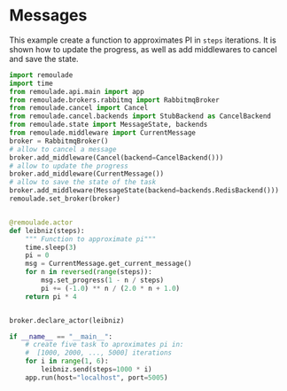 # Messages <Badge text="example"/>

This example create a function to approximates PI in ``steps`` iterations.
It is shown how to update the progress, as well as add middlewares to cancel and save the state.

<CImage src="example_message.png" caption="Result Example tab /messages" zoom="true"></CImage>


``` python
import remoulade
import time
from remoulade.api.main import app
from remoulade.brokers.rabbitmq import RabbitmqBroker
from remoulade.cancel import Cancel
from remoulade.cancel.backends import StubBackend as CancelBackend
from remoulade.state import MessageState, backends
from remoulade.middleware import CurrentMessage
broker = RabbitmqBroker()
# allow to cancel a message
broker.add_middleware(Cancel(backend=CancelBackend()))
# allow to update the progress
broker.add_middleware(CurrentMessage())
# allow to save the state of the task
broker.add_middleware(MessageState(backend=backends.RedisBackend()))
remoulade.set_broker(broker)


@remoulade.actor
def leibniz(steps):
    """ Function to approximate pi"""
    time.sleep(3)
    pi = 0
    msg = CurrentMessage.get_current_message()
    for n in reversed(range(steps)):
        msg.set_progress(1 - n / steps)
        pi += (-1.0) ** n / (2.0 * n + 1.0)
    return pi * 4


broker.declare_actor(leibniz)

if __name__ == "__main__":
    # create five task to aproximates pi in:
    #  [1000, 2000, ..., 5000] iterations
    for i in range(1, 6):
        leibniz.send(steps=1000 * i)
    app.run(host="localhost", port=5005)
```



